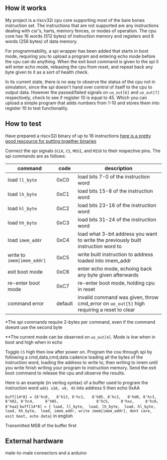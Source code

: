 <!---

This file is used to generate your project datasheet. Please fill in the information below and delete any unused
sections.

You can also include images in this folder and reference them in the markdown. Each image must be less than
512 kb in size, and the combined size of all images must be less than 1 MB.
-->

## How it works

My project is a riscv32i cpu core supporting most of the bare bones instruction set. The instructions that are not supported are any instructions dealing with csr's, harts, memory fences, or modes of operation. The cpu core has 16 words (512 bytes) of instruction memory and registers and 8 words (256 bytes) of data memory.

For programmability, a spi wrapper has been added that starts in boot mode, requiring you to upload a program and entering echo mode before the cpu can do anything. When the exit boot command is given to the spi it will enter echo mode, releasing the cpu from reset, and repeat back any byte given to it as a sort of health check. 

In its current state, there is no way to observe the status of the cpu not in simulation, since the spi doesn't hand over control of itself to the cpu to output data. However the passed/failed signals on `uo_out[6]` and `uo_out[7]` respectively, check to see if register 10 is equal to 45. Which you can upload a simple program that adds numbers from 1-10 and stores them into register 10 to test functionality.

## How to test

Have prepared a riscv32i binary of up to 16 instructions [here is a pretty good rescource for putting together binaries](https://riscvasm.lucasteske.dev/)

Connect the spi signals `SCLK`, `CS`, `MOSI`, and `MISO` to their respective pins. The spi commands are as follows:

|command|code|description|
|-------|----|-----------|
|load `ll_byte`              |0xC0     | load bits 7-0 of the instruction word                                                    |
|load `lh_byte`              |0xC1     | load bits 15-8 of the instruction word                                                   |
|load `hl_byte`              |0xC2     | load bits 23-16 of the instruction word                                                  |
|load `hh_byte`              |0xC3     | load bits 31-24 of the instruction word                                                  |
|load `imem_addr`            |0xC4     | load what 3-bit address you want to write the previously built instruction word to       |
|write to `imem[imem_addr]`  |0xC5     | write built instruction to address loaded into imem_addr                                 |
|exit boot mode              |0xC6     | enter echo mode, echoing back any byte given afterwards                                  |
|re-enter boot mode          |0xC7     | re-enter boot mode, holding cpu in reset                                                 |
|command error               |default  | invalid command was given, throw cmd_error on `uo_out[5]` high requiring a reset to clear|

*The spi commands require 2-bytes per command, even if the command doesnt use the second byte

**The current mode can be observed on `uo_out[4]`. Mode is low when in boot and high when in echo

Toggle `CS` high then low after power on. Program the cou through spi by following a cmd,data,cmd,data cadence loading all the bytes of the instruction word, loading the address to write to, then writing to imem until you write finish writing your program to instruction memory. Send the exit boot command to release the cpu and observe the results.

Here is an example (in verilog syntax) of a buffer used to program the instruction word  `addi x10, x0, 45` into address 5 then echo 0xAA

`buff[14*8] = {8'hc0,   8'h13, 8'hc1,   8'h05, 8'hc2,   8'hd0, 8'hc3,   8'h02, 8'hc4,     8'h05,                 8'hc5,     8'hxx,     8'hc6,     8'haa}`
`buff[14*8] = { load, ll_byte,  load, lh_byte,  load, hl_byte,  load, hh_byte,  load, imem_addr, write imem[imem_addr], dont care, exit boot, echo data}` in english

Transmitted MSB of the buffer first



## External hardware

male-to-male connectors and a arduino
